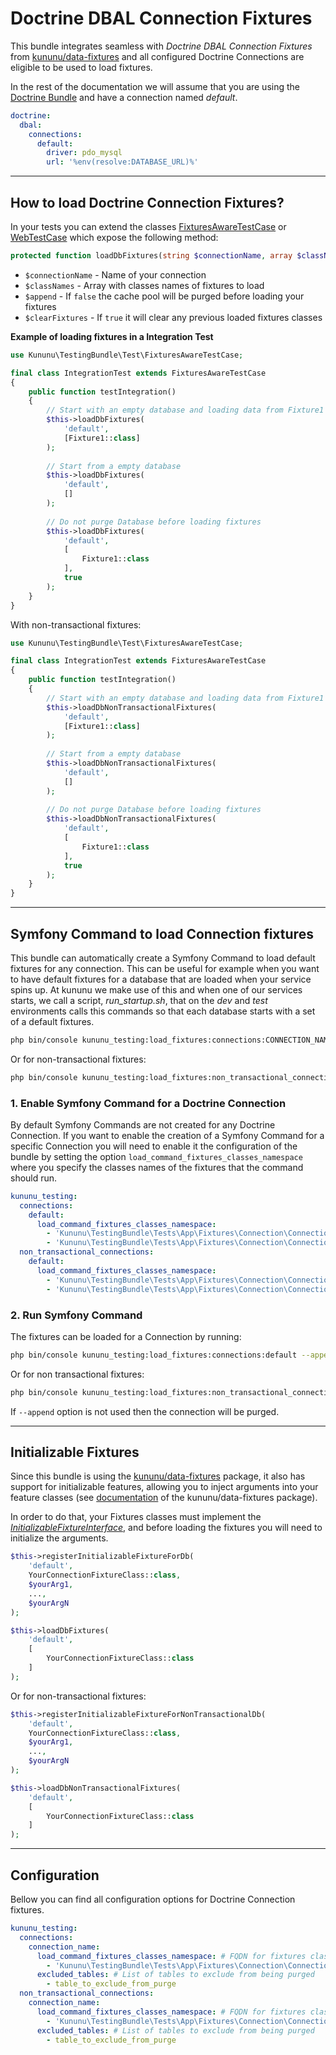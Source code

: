 # Doctrine DBAL Connection Fixtures

This bundle integrates seamless with *Doctrine DBAL Connection Fixtures* from [kununu/data-fixtures](https://github.com/kununu/data-fixtures) and all configured Doctrine Connections are eligible to be used to load fixtures.

In the rest of the documentation we will assume that you are using the [Doctrine Bundle](https://github.com/doctrine/DoctrineBundle) and have a connection named *default*.

```yaml
doctrine:
  dbal:
    connections:
      default:
        driver: pdo_mysql
        url: '%env(resolve:DATABASE_URL)%'
```

----------------------------------

## How to load Doctrine Connection Fixtures?

In your tests you can extend the classes [FixturesAwareTestCase](/src/Test/FixturesAwareTestCase.php) or [WebTestCase](/src/Test/WebTestCase.php) which expose the following method:

```php
protected function loadDbFixtures(string $connectionName, array $classNames = [], bool $append = false, bool $clearFixtures = true)
```

- `$connectionName` - Name of your connection
- `$classNames` - Array with classes names of fixtures to load
- `$append` - If `false` the cache pool will be purged before loading your fixtures
- `$clearFixtures` - If `true` it will clear any previous loaded fixtures classes


**Example of loading fixtures in a Integration Test**

```php
use Kununu\TestingBundle\Test\FixturesAwareTestCase;

final class IntegrationTest extends FixturesAwareTestCase
{
    public function testIntegration()
    {
        // Start with an empty database and loading data from Fixture1
        $this->loadDbFixtures(
            'default',
            [Fixture1::class]
        );
        
        // Start from a empty database
        $this->loadDbFixtures(
            'default',
            []
        );
        
        // Do not purge Database before loading fixtures
        $this->loadDbFixtures(
            'default',
            [
                Fixture1::class
            ],
            true
        );
    }
}
```
With non-transactional fixtures:

```php
use Kununu\TestingBundle\Test\FixturesAwareTestCase;

final class IntegrationTest extends FixturesAwareTestCase
{
    public function testIntegration()
    {
        // Start with an empty database and loading data from Fixture1
        $this->loadDbNonTransactionalFixtures(
            'default',
            [Fixture1::class]
        );
        
        // Start from a empty database
        $this->loadDbNonTransactionalFixtures(
            'default',
            []
        );
        
        // Do not purge Database before loading fixtures
        $this->loadDbNonTransactionalFixtures(
            'default',
            [
                Fixture1::class
            ],
            true
        );
    }
}
```

-----------------------

## Symfony Command to load Connection fixtures

This bundle can automatically create a Symfony Command to load default fixtures for any connection. This can be useful for example when you want to have default fixtures for a database that are loaded when your service spins up. At kununu we make use of this and when one of our services starts, we call a script, *run_startup.sh*, that on the *dev* and *test* environments calls this commands so that each database starts with a set of a default fixtures.

```bash
php bin/console kununu_testing:load_fixtures:connections:CONNECTION_NAME [--append]
```

Or for non-transactional fixtures:
```bash
php bin/console kununu_testing:load_fixtures:non_transactional_connections:CONNECTION_NAME [--append]
```

### 1. Enable Symfony Command for a Doctrine Connection

By default Symfony Commands are not created for any Doctrine Connection. If you want to enable the creation of a Symfony Command for a specific Connection you will need to enable it the configuration of the bundle by setting the option `load_command_fixtures_classes_namespace` where you specify the classes names of the fixtures that the command should run.

```yaml
kununu_testing:
  connections:
    default:
      load_command_fixtures_classes_namespace:
        - 'Kununu\TestingBundle\Tests\App\Fixtures\Connection\ConnectionFixture1'
        - 'Kununu\TestingBundle\Tests\App\Fixtures\Connection\ConnectionFixture2'
  non_transactional_connections:
    default:
      load_command_fixtures_classes_namespace:
        - 'Kununu\TestingBundle\Tests\App\Fixtures\Connection\ConnectionFixture1'
        - 'Kununu\TestingBundle\Tests\App\Fixtures\Connection\ConnectionFixture2'
```

### 2. Run Symfony Command

The fixtures can be loaded for a Connection by running:

```bash
php bin/console kununu_testing:load_fixtures:connections:default --append
```

Or for non transactional fixtures:

```bash
php bin/console kununu_testing:load_fixtures:non_transactional_connections:default --append
```

If `--append` option is not used then the connection will be purged.

------------------------------

## Initializable Fixtures

Since this bundle is using the [kununu/data-fixtures](https://github.com/kununu/data-fixtures) package, it also has support for initializable features, allowing you to inject arguments into your feature classes (see [documentation](https://github.com/kununu/data-fixtures) of the kununu/data-fixtures package).

In order to do that, your Fixtures classes must implement the *[InitializableFixtureInterface](https://github.com/kununu/data-fixtures/blob/master/src/InitializableFixtureInterface.php)*, and before loading the fixtures you will need to initialize the arguments.

```php
$this->registerInitializableFixtureForDb(
	'default',
	YourConnectionFixtureClass::class,
	$yourArg1,
	...,
    $yourArgN
);

$this->loadDbFixtures(
	'default',
	[
		YourConnectionFixtureClass::class
	]
);
```

Or for non-transactional fixtures:

```php
$this->registerInitializableFixtureForNonTransactionalDb(
	'default',
	YourConnectionFixtureClass::class,
	$yourArg1,
	...,
    $yourArgN
);

$this->loadDbNonTransactionalFixtures(
	'default',
	[
		YourConnectionFixtureClass::class
	]
);
```

-------------------------

## Configuration

Bellow you can find all configuration options for Doctrine Connection fixtures.

```yaml
kununu_testing:
  connections:
    connection_name:
      load_command_fixtures_classes_namespace: # FQDN for fixtures classes that the Symfony command will use
        - 'Kununu\TestingBundle\Tests\App\Fixtures\Connection\ConnectionFixture3'
      excluded_tables: # List of tables to exclude from being purged
        - table_to_exclude_from_purge
  non_transactional_connections:
    connection_name:
      load_command_fixtures_classes_namespace: # FQDN for fixtures classes that the Symfony command will use
        - 'Kununu\TestingBundle\Tests\App\Fixtures\Connection\ConnectionFixture3'
      excluded_tables: # List of tables to exclude from being purged
        - table_to_exclude_from_purge
```
